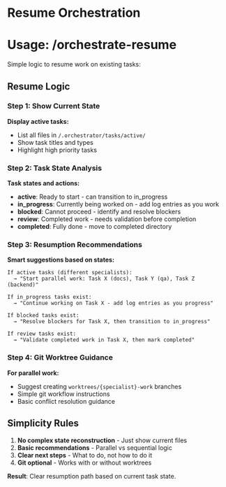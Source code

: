 # Resume Orchestration
# Usage: /orchestrate-resume

Simple logic to resume work on existing tasks:

## Resume Logic

### Step 1: Show Current State
**Display active tasks:**
- List all files in `/.orchestrator/tasks/active/`
- Show task titles and types
- Highlight high priority tasks

### Step 2: Task State Analysis
**Task states and actions:**
- **active**: Ready to start - can transition to in_progress
- **in_progress**: Currently being worked on - add log entries as you work  
- **blocked**: Cannot proceed - identify and resolve blockers
- **review**: Completed work - needs validation before completion
- **completed**: Fully done - move to completed directory

### Step 3: Resumption Recommendations
**Smart suggestions based on states:**
```
If active tasks (different specialists):
  → "Start parallel work: Task X (docs), Task Y (qa), Task Z (backend)"

If in_progress tasks exist:
  → "Continue working on Task X - add log entries as you progress"

If blocked tasks exist:
  → "Resolve blockers for Task X, then transition to in_progress"

If review tasks exist:
  → "Validate completed work in Task X, then mark completed"
```

### Step 4: Git Worktree Guidance
**For parallel work:**
- Suggest creating `worktrees/{specialist}-work` branches
- Simple git workflow instructions
- Basic conflict resolution guidance

## Simplicity Rules
1. **No complex state reconstruction** - Just show current files
2. **Basic recommendations** - Parallel vs sequential logic  
3. **Clear next steps** - What to do, not how to do it
4. **Git optional** - Works with or without worktrees

**Result**: Clear resumption path based on current task state.